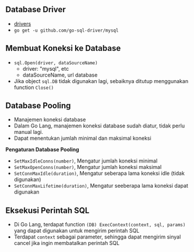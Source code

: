 ## Database Driver
- [drivers](golang.org/s/sqldrivers)
- `go get -u github.com/go-sql-driver/mysql`

## Membuat Koneksi ke Database
- `sql.Open(driver, dataSourceName)`
  - driver: "mysql", etc
  - dataSourceName, url database
- Jika object `sql.DB` tidak digunakan lagi, sebaiknya ditutup menggunakan function `Close()`

## Database Pooling
- Manajemen koneksi database
- Dalam Go Lang, manajemen koneksi database sudah diatur, tidak perlu manual lagi.
- Dapat menentukan jumlah minimal dan maksimal koneksi

**Pengaturan Database Pooling**
- `SetMaxIdleConns(number)`, Mengatur jumlah koneksi minimal
- `SetMaxOpenConns(number)`, Mengatur jumlah koneksi maksimal
- `SetConnMaxIdle(duration)`, Mengatur seberapa lama koneksi idle (tidak digunakan)
- `SetConnMaxLifetime(duration)`, Mengatur seeberapa lama koneksi dapat digunakan

## Eksekusi Perintah SQL
- Di Go Lang, terdapat function `(DB) ExecContext(context, sql, params)` yang dapat digunakan untuk mengirim perintah SQL
- Terdapat `context` sebagai parameter, sehingga dapat mengirim sinyal cancel jika ingin membatalkan perintah SQL